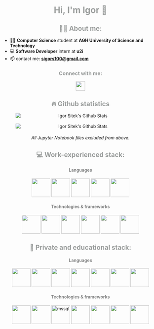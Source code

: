 <h1 align="center" style="color: #9b9e9d">Hi, I'm Igor 👋</h1>

<h2 align="center" style="color: #9b9e9d">👨‍💻 About me:</h2>

- 👨‍🎓 **Computer Science** student at **AGH University of Science and Technology**
- 💻 **Software Developer** intern at **u2i**
- 📫 contact me: **sigors100@gmail.com**


<h3 align="center" style="color: #9b9e9d">Connect with me:</h3>
<div align="center">
    <a href="https://linkedin.com/in/igsit/"><img align="center" src="https://raw.githubusercontent.com/rahuldkjain/github-profile-readme-generator/master/src/images/icons/Social/linked-in-alt.svg" alt="" height="30"></a>
</div>

<h2 align="center" style="color: #9b9e9d">🔥 Github statistics</h2>
<div style="margin: 0 auto; width: fit-content" align="center">
  <img style="min-width: 420px;" alt="Igor Sitek's Github Stats" src="https://github-readme-stats.vercel.app/api?username=IgSit&count_private=true&show_icons=true&theme=dark&hide_border=true&text_color=e7e7e8&title_color=bbb&bg_color=0d1117&color=bbb"/>
</div>
<br>
<div style="margin: 0 auto; width: fit-content" align="center">
  <img style="min-width: 420px;" alt="Igor Sitek's Github Stats" src="https://github-readme-stats.vercel.app/api/top-langs/?username=IgSit&layout=compact&hide=Jupyter%20Notebook&langs_count=8&bg_color=0d1117&color=bbb&line=54bd9a&point=fff&hide_border=true&text_color=e7e7e8&title_color=bbb&card_width=325"/>
  <h6><i>All Jupyter Notebook files excluded from above.</i></h6>
</div>
<h2 align="center" style="color: #9b9e9d"> 💻 Work-experienced stack:</h2>
<h4 align="center" style="color: #868787"> Languages </h4>
<div align="center">
    <img style="width: 60px" src="https://cdn.jsdelivr.net/gh/devicons/devicon/icons/ruby/ruby-plain-wordmark.svg"  alt=""/>
    <img style="width: 60px" src="https://cdn.jsdelivr.net/gh/devicons/devicon/icons/html5/html5-original-wordmark.svg"  alt=""/>
    <img style="width: 60px" src="https://cdn.jsdelivr.net/gh/devicons/devicon/icons/css3/css3-original-wordmark.svg"  alt=""/>
    <img style="width: 60px" src="https://cdn.jsdelivr.net/gh/devicons/devicon/icons/javascript/javascript-original.svg"  alt=""/>
    <img style="width: 60px" src="https://cdn.jsdelivr.net/gh/devicons/devicon/icons/typescript/typescript-original.svg"  alt=""/>
</div>
<h4 align="center" style="color: #868787"> Technologies & frameworks </h4>
<div align="center">
    <img style="width: 60px" src="https://cdn.jsdelivr.net/gh/devicons/devicon/icons/rails/rails-plain-wordmark.svg"  alt=""/>
    <img style="width: 60px" src="https://cdn.jsdelivr.net/gh/devicons/devicon/icons/amazonwebservices/amazonwebservices-plain-wordmark.svg"  alt=""/>
    <img style="width: 60px" src="https://cdn.jsdelivr.net/gh/devicons/devicon/icons/docker/docker-original-wordmark.svg"  alt=""/>
    <img style="width: 60px" src="https://cdn.jsdelivr.net/gh/devicons/devicon/icons/postgresql/postgresql-plain-wordmark.svg"  alt=""/>
    <img style="width: 60px" src="https://cdn.jsdelivr.net/gh/devicons/devicon/icons/react/react-original-wordmark.svg"  alt=""/>
    <img style="width: 60px" src="https://cdn.jsdelivr.net/gh/devicons/devicon/icons/git/git-original.svg"  alt=""/>
</div>
<h2 align="center" style="color: #9b9e9d">📖 Private and educational stack:</h2>
<h4 align="center" style="color: #868787"> Languages </h4>
<div align="center">
    <img style="width: 60px" src="https://cdn.jsdelivr.net/gh/devicons/devicon/icons/python/python-original.svg"  alt=""/>
    <img style="width: 60px" src="https://cdn.jsdelivr.net/gh/devicons/devicon/icons/java/java-original.svg"  alt=""/>
    <img style="width: 60px" src="https://cdn.jsdelivr.net/gh/devicons/devicon/icons/c/c-original.svg"  alt=""/>
    <img style="width: 60px" src="https://cdn.jsdelivr.net/gh/devicons/devicon/icons/cplusplus/cplusplus-original.svg"  alt=""/>
    <img style="width: 60px" src="https://cdn.jsdelivr.net/gh/devicons/devicon/icons/csharp/csharp-original.svg"  alt=""/>
    <img style="width: 60px" src="https://cdn.jsdelivr.net/gh/devicons/devicon/icons/r/r-original.svg"  alt=""/>
    <img style="width: 60px" src="https://cdn.jsdelivr.net/gh/devicons/devicon/icons/julia/julia-original-wordmark.svg"  alt=""/>
</div>
<h4 align="center" style="color: #868787"> Technologies & frameworks </h4>
<div align="center">
    <img style="width: 60px" src="https://cdn.jsdelivr.net/gh/devicons/devicon/icons/angularjs/angularjs-original.svg"  alt=""/>
    <img style="width: 60px" src="https://cdn.jsdelivr.net/gh/devicons/devicon/icons/firebase/firebase-plain.svg"  alt=""/>
    <img style="width: 60px" src="https://www.svgrepo.com/show/303229/microsoft-sql-server-logo.svg" alt="mssql"/>    
    <img style="width: 60px" src="https://cdn.jsdelivr.net/gh/devicons/devicon/icons/oracle/oracle-original.svg"  alt=""/>
    <img style="width: 60px" src="https://cdn.jsdelivr.net/gh/devicons/devicon/icons/mongodb/mongodb-original-wordmark.svg"  alt=""/>
    <img style="width: 60px" src="https://cdn.jsdelivr.net/gh/devicons/devicon/icons/jupyter/jupyter-original-wordmark.svg"  alt=""/>
    <img style="width: 60px" src="https://cdn.jsdelivr.net/gh/devicons/devicon/icons/linux/linux-original.svg"  alt=""/>
</div>
<br><br>
                
